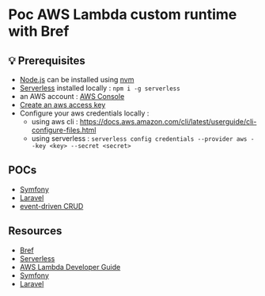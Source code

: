 # Poc AWS Lambda custom runtime with Bref

## :bulb: Prerequisites

- [Node.js](https://nodejs.org/en/) can be installed using [nvm](https://github.com/nvm-sh/nvm)
- [Serverless](https://www.serverless.com/) installed locally : `npm i -g serverless`
- an AWS account : [AWS Console](https://aws.amazon.com/)
- [Create an aws access key](https://aws.amazon.com/premiumsupport/knowledge-center/create-access-key/)
- Configure your aws credentials locally :
  - using aws cli : https://docs.aws.amazon.com/cli/latest/userguide/cli-configure-files.html
  - using serverless : `serverless config credentials --provider aws --key <key> --secret <secret>`

## POCs

- [Symfony](./symfony)
- [Laravel](./Laravel)
- [event-driven CRUD](./event-driven-crud)

## Resources

- [Bref](https://bref.sh/)
- [Serverless](https://www.serverless.com/)
- [AWS Lambda Developer Guide](https://docs.aws.amazon.com/lambda/latest/dg/welcome.html)
- [Symfony](https://symfony.com/doc/current/setup.html)
- [Laravel](https://laravel.com/docs/9.x/installation)